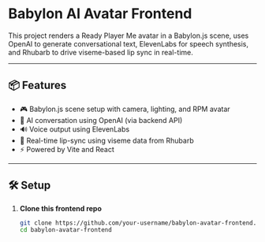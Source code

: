 # Babylon AI Avatar Frontend

This project renders a Ready Player Me avatar in a Babylon.js scene, uses OpenAI to generate conversational text, ElevenLabs for speech synthesis, and Rhubarb to drive viseme-based lip sync in real-time.

---

## 📦 Features

- 🎮 Babylon.js scene setup with camera, lighting, and RPM avatar
- 🧠 AI conversation using OpenAI (via backend API)
- 🔊 Voice output using ElevenLabs
- 👄 Real-time lip-sync using viseme data from Rhubarb
- ⚡ Powered by Vite and React

---

## 🛠️ Setup

1. **Clone this frontend repo**  
   ```bash
   git clone https://github.com/your-username/babylon-avatar-frontend.git
   cd babylon-avatar-frontend
